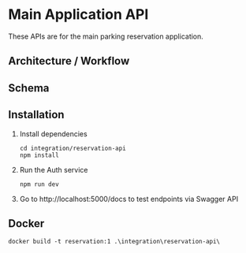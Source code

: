 # Main Application API
These APIs are for the main parking reservation application.

## Architecture / Workflow

## Schema

## Installation
1. Install dependencies
    ```
    cd integration/reservation-api
    npm install
    ```

2. Run the Auth service
   ```
   npm run dev
   ```
3. Go to http://localhost:5000/docs to test endpoints via Swagger API

## Docker

```
docker build -t reservation:1 .\integration\reservation-api\
```